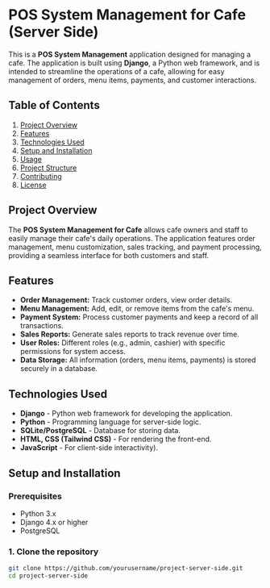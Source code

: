 # POS System Management for Cafe (Server Side)

This is a **POS System Management** application designed for managing a cafe. The application is built using **Django**, a Python web framework, and is intended to streamline the operations of a cafe, allowing for easy management of orders, menu items, payments, and customer interactions.

## Table of Contents
1. [Project Overview](#project-overview)
2. [Features](#features)
3. [Technologies Used](#technologies-used)
4. [Setup and Installation](#setup-and-installation)
5. [Usage](#usage)
6. [Project Structure](#project-structure)
7. [Contributing](#contributing)
8. [License](#license)

## Project Overview

The **POS System Management for Cafe** allows cafe owners and staff to easily manage their cafe's daily operations. The application features order management, menu customization, sales tracking, and payment processing, providing a seamless interface for both customers and staff.

## Features

- **Order Management:** Track customer orders, view order details.
- **Menu Management:** Add, edit, or remove items from the cafe's menu.
- **Payment System:** Process customer payments and keep a record of all transactions.
- **Sales Reports:** Generate sales reports to track revenue over time.
- **User Roles:** Different roles (e.g., admin, cashier) with specific permissions for system access.
- **Data Storage:** All information (orders, menu items, payments) is stored securely in a database.

## Technologies Used

- **Django** - Python web framework for developing the application.
- **Python** - Programming language for server-side logic.
- **SQLite/PostgreSQL** - Database for storing data.
- **HTML, CSS (Tailwind CSS)** - For rendering the front-end.
- **JavaScript** - For client-side interactivity).

## Setup and Installation

### Prerequisites
- Python 3.x
- Django 4.x or higher
- PostgreSQL

### 1. Clone the repository
```bash
git clone https://github.com/yourusername/project-server-side.git
cd project-server-side
